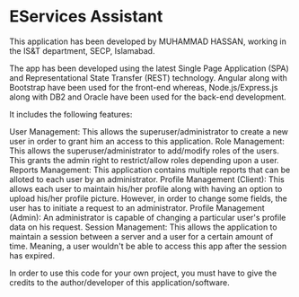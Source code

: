 # EServices Assistant

This application has been developed by MUHAMMAD HASSAN, working in the IS&T department, SECP, Islamabad.

The app has been developed using the latest Single Page Application (SPA) and Representational State Transfer (REST) technology. Angular along with Bootstrap have been used for the front-end whereas, Node.js/Express.js along with DB2 and Oracle have been used for the back-end development.

It includes the following features:

User Management: This allows the superuser/administrator to create a new user in order to grant him an access to this application.
Role Management: This allows the superuser/administrator to add/modify roles of the users. This grants the admin right to restrict/allow roles depending upon a user.
Reports Management: This application contains multiple reports that can be alloted to each user by an administrator.
Profile Management (Client): This allows each user to maintain his/her profile along with having an option to upload his/her profile picture. However, in order to change some fields, the user has to initiate a request to an administrator.
Profile Management (Admin): An administrator is capable of changing a particular user's profile data on his request.
Session Management: This allows the application to maintain a session between a server and a user for a certain amount of time. Meaning, a user wouldn't be able to access this app after the session has expired.


In order to use this code for your own project, you must have to give the credits to the author/developer of this application/software.
